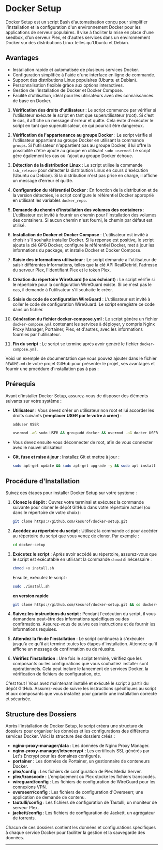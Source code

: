 # Docker Setup

Docker Setup est un script Bash d'automatisation conçu pour simplifier l'installation et la configuration d'un environnement Docker pour les applications de serveur populaires. Il vise à faciliter la mise en place d'une seedbox, d'un serveur Plex, et d'autres services dans un environnement Docker sur des distributions Linux telles qu'Ubuntu et Debian.

## Avantages

- Installation rapide et automatisée de plusieurs services Docker.
- Configuration simplifiée à l'aide d'une interface en ligne de commande.
- Support des distributions Linux populaires (Ubuntu et Debian).
- Personnalisation flexible grâce aux options interactives.
- Gestion de l'installation de Docker et Docker Compose.
- Facilité d'utilisation, idéal pour les utilisateurs avec des connaissances de base en Docker.

1. **Vérification des droits d'utilisateur** : Le script commence par vérifier si l'utilisateur exécute le script en tant que superutilisateur (root). Si c'est le cas, il affiche un message d'erreur et quitte. Cela évite d'exécuter le script en tant que superutilisateur, ce qui pourrait être dangereux.

2. **Vérification de l'appartenance au groupe Docker** : Le script vérifie si l'utilisateur appartient au groupe Docker en utilisant la commande `groups`. Si l'utilisateur n'appartient pas au groupe Docker, il lui offre la possibilité d'être ajouté au groupe en utilisant `sudo usermod`. Le script gère également les cas où l'ajout au groupe Docker échoue.

3. **Détection de la distribution Linux** : Le script utilise la commande `lsb_release` pour détecter la distribution Linux en cours d'exécution (Ubuntu ou Debian). Si la distribution n'est pas prise en charge, il affiche un message d'erreur et quitte.

4. **Configuration du référentiel Docker** : En fonction de la distribution et de la version détectées, le script configure le référentiel Docker approprié en utilisant les variables `docker_repo`.

5. **Demande du chemin d'installation des volumes des containers** : L'utilisateur est invité à fournir un chemin pour l'installation des volumes des containers. Si aucun chemin n'est fourni, le chemin par défaut est utilisé.

6. **Installation de Docker et Docker Compose** : L'utilisateur est invité à choisir s'il souhaite installer Docker. Si la réponse est positive, le script ajoute la clé GPG Docker, configure le référentiel Docker, met à jour les informations du package, et installe Docker et Docker Compose.

7. **Saisie des informations utilisateur** : Le script demande à l'utilisateur de saisir différentes informations, telles que la clé API RealDebrid, l'adresse du serveur Plex, l'identifiant Plex et le token Plex.

8. **Création du répertoire WireGuard (le cas échéant)** : Le script vérifie si le répertoire pour la configuration WireGuard existe. Si ce n'est pas le cas, il demande à l'utilisateur s'il souhaite le créer.

9. **Saisie du code de configuration WireGuard** : L'utilisateur est invité à coller le code de configuration WireGuard. Le script enregistre ce code dans un fichier.

10. **Génération du fichier docker-compose.yml** : Le script génère un fichier `docker-compose.yml` contenant les services à déployer, y compris Nginx Proxy Manager, Portainer, Plex, et d'autres, avec les informations fournies par l'utilisateur.

11. **Fin du script** : Le script se termine après avoir généré le fichier `docker-compose.yml`.


Voici un exemple de documentation que vous pouvez ajouter dans le fichier `README.md` de votre projet GitHub pour présenter le projet, ses avantages et fournir une procédure d'installation pas à pas :


## Prérequis

Avant d'installer Docker Setup, assurez-vous de disposer des éléments suivants sur votre système :

- **Utilisateur** : Vous devez créer un utilisateur non root et lui accorder les droits suivants **(remplacer USER par le votre à créer)** :
  
  ```bash
  adduser USER
  ```
  ```bash
  usermod -aG sudo USER && groupadd docker && usermod -aG docker USER
  ```
- Vous devez ensuite vous déconnecter de root, afin de vous connecter avec le nouvel utilisateur

- **Git, fuse et mise à jour** : Installez Git et mettre à jour :
  
   ```bash
   sudo apt-get update && sudo apt-get upgrade -y && sudo apt install git -y && sudo apt install fuse -y
   ```
   
## Procédure d'Installation

Suivez ces étapes pour installer Docker Setup sur votre système :

1. **Clonez le dépôt** : Ouvrez votre terminal et exécutez la commande suivante pour cloner le dépôt GitHub dans votre répertoire actuel (ou dans le répertoire de votre choix) :

   ```bash
   git clone https://github.com/kesurof/docker-setup.git
   ```

2. **Accédez au répertoire du script** : Utilisez la commande `cd` pour accéder au répertoire du script que vous venez de cloner. Par exemple :

   ```bash
   cd docker-setup
   ```

3. **Exécutez le script** : Après avoir accédé au répertoire, assurez-vous que le script est exécutable en utilisant la commande `chmod` si nécessaire :

   ```bash
   chmod +x install.sh
   ```

   Ensuite, exécutez le script :

   ```bash
   sudo ./install.sh
   ```
   **en version rapide**
   ```bash
   git clone https://github.com/kesurof/docker-setup.git && cd docker-setup && chmod +x install.sh && sudo ./install.sh
   ```

4. **Suivez les instructions du script** : Pendant l'exécution du script, il vous demandera peut-être des informations spécifiques ou des confirmations. Assurez-vous de suivre ces instructions et de fournir les informations requises.

5. **Attendez la fin de l'installation** : Le script continuera à s'exécuter jusqu'à ce qu'il ait terminé toutes les étapes d'installation. Attendez qu'il affiche un message de confirmation ou de réussite.

6. **Vérifiez l'installation** : Une fois le script terminé, vérifiez que les composants ou les configurations que vous souhaitiez installer sont opérationnels. Cela peut inclure le lancement de services Docker, la vérification de fichiers de configuration, etc.


C'est tout ! Vous avez maintenant installé et exécuté le script à partir du dépôt GitHub. Assurez-vous de suivre les instructions spécifiques au script et aux composants que vous installez pour garantir une installation correcte et sécurisée.

## Structure des Dossiers

Après l'installation de Docker Setup, le script créera une structure de dossiers pour organiser les données et les configurations des différents services Docker. Voici la structure des dossiers créés :

- **nginx-proxy-manager/data** : Les données de Nginx Proxy Manager.
- **nginx-proxy-manager/letsencrypt** : Les certificats SSL générés par Let's Encrypt pour les domaines configurés.
- **portainer** : Les données de Portainer, un gestionnaire de conteneurs Docker.
- **plex/config** : Les fichiers de configuration de Plex Media Server.
- **plex/transcode** : L'emplacement où Plex stocke les fichiers transcodés.
- **wireguard/config** : Les fichiers de configuration de WireGuard pour les connexions VPN.
- **overseerr/config** : Les fichiers de configuration d'Overseerr, une application de demande de contenu.
- **tautulli/config** : Les fichiers de configuration de Tautulli, un moniteur de serveur Plex.
- **jackett/config** : Les fichiers de configuration de Jackett, un agrégateur de torrents.

Chacun de ces dossiers contient les données et configurations spécifiques à chaque service Docker pour faciliter la gestion et la sauvegarde des données.

---
